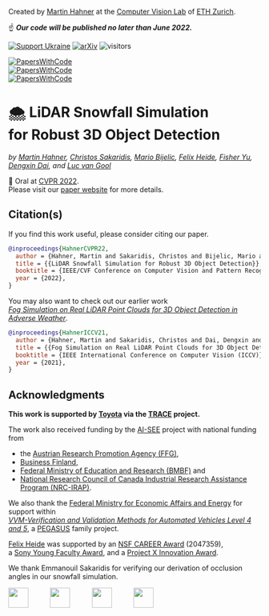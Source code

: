 Created by [Martin Hahner](https://sites.google.com/view/martinhahner/home) at the [Computer Vision Lab](https://vision.ee.ethz.ch/) of [ETH Zurich](https://ethz.ch/).

☝️ ___Our code will be published no later than June 2022.___

[![Support Ukraine](https://img.shields.io/badge/Support-Ukraine-FFD500?style=flat&labelColor=005BBB)](https://opensource.fb.com/support-ukraine)  [![arXiv](https://img.shields.io/badge/arXiv-2203.15118-00ff00.svg)](https://arxiv.org/abs/2203.15118) ![visitors](https://visitor-badge.laobi.icu/badge?page_id=SysCV.LiDAR_snow_sim)

[![PapersWithCode](https://img.shields.io/endpoint.svg?url=https://paperswithcode.com/badge/lidar-snowfall-simulation-for-robust-3d/3d-object-detection-on-clear-weather)](https://paperswithcode.com/sota/3d-object-detection-on-clear-weather?p=lidar-snowfall-simulation-for-robust-3d) <br>
[![PapersWithCode](https://img.shields.io/endpoint.svg?url=https://paperswithcode.com/badge/lidar-snowfall-simulation-for-robust-3d/3d-object-detection-on-light-snowfall)](https://paperswithcode.com/sota/3d-object-detection-on-light-snowfall?p=lidar-snowfall-simulation-for-robust-3d) <br>
[![PapersWithCode](https://img.shields.io/endpoint.svg?url=https://paperswithcode.com/badge/lidar-snowfall-simulation-for-robust-3d/3d-object-detection-on-stf-heavy-snowfall)](https://paperswithcode.com/sota/3d-object-detection-on-stf-heavy-snowfall?p=lidar-snowfall-simulation-for-robust-3d)

# 🌨 LiDAR Snowfall Simulation <br> for Robust 3D Object Detection

*by [Martin Hahner](https://www.trace.ethz.ch/team/members/martin.html), [Christos Sakaridis](https://www.trace.ethz.ch/team/members/christos.html), [Mario Bijelic](http://mariobijelic.de), [Felix Heide](https://www.cs.princeton.edu/~fheide/), [Fisher Yu](https://www.yf.io/),  [Dengxin Dai](https://www.trace.ethz.ch/team/members/dengxin.html), and [Luc van Gool](https://www.trace.ethz.ch/team/members/luc.html)* <br>

📣 Oral at [CVPR 2022](https://cvpr2022.thecvf.com/). <br>
Please visit our [paper website](https://trace.ethz.ch/lidar_snow_sim) for more details.

## Citation(s)

If you find this work useful, please consider citing our paper.
```bibtex
@inproceedings{HahnerCVPR22,
  author = {Hahner, Martin and Sakaridis, Christos and Bijelic, Mario and Heide, Felix and Yu, Fisher and Dai, Dengxin and Van Gool, Luc},
  title = {{LiDAR Snowfall Simulation for Robust 3D Object Detection}},
  booktitle = {IEEE/CVF Conference on Computer Vision and Pattern Recognition (CVPR)},
  year = {2022},
}
```
You may also want to check out our earlier work <br>
[*Fog Simulation on Real LiDAR Point Clouds for 3D Object Detection in Adverse Weather*](https://github.com/MartinHahner/LiDAR_fog_sim).

```bibtex
@inproceedings{HahnerICCV21,
  author = {Hahner, Martin and Sakaridis, Christos and Dai, Dengxin and Van Gool, Luc},
  title = {{Fog Simulation on Real LiDAR Point Clouds for 3D Object Detection in Adverse Weather}},
  booktitle = {IEEE International Conference on Computer Vision (ICCV)},
  year = {2021},
}
```

## Acknowledgments

**This work is supported by [Toyota](https://www.toyota-europe.com/) via the [TRACE](https://www.trace.ethz.ch/) project.**

The work also received funding by the [AI-SEE](https://www.ai-see.eu/) project with national funding from
- the [Austrian Research Promotion Agency (FFG)](https://www.ffg.at/), 
- [Business Finland](https://www.businessfinland.fi/), 
- [Federal Ministry of Education and Research (BMBF)](https://www.bmbf.de/bmbf/en/home/home_node.html) and 
- [National Research Council of Canada Industrial Research Assistance Program (NRC-IRAP)](https://nrc.canada.ca/en/support-technology-innovation). 

We also thank the [Federal Ministry for Economic Affairs and Energy](https://www.bmwi.de/Navigation/EN/Home/home.html) for support within <br>
[*VVM-Verification and Validation Methods for Automated Vehicles Level 4 and 5*](https://www.vvm-projekt.de/en/project), a [PEGASUS](https://pegasus-family.de/) family project. 

[Felix Heide](https://www.cs.princeton.edu/~fheide/) was supported by an [NSF CAREER Award](https://www.cs.princeton.edu/news/national-science-foundation-awarded-professor-felix-heide-nsf-career-award) (2047359), <br>
a [Sony Young Faculty Award](https://www.sony.com/en/SonyInfo/research-award-program/), and a [Project X Innovation Award](https://aspire-report.princeton.edu/engineering/project-x-fund).

We thank Emmanouil Sakaridis for verifying our derivation of occlusion angles in our snowfall simulation.

[<img src="https://user-images.githubusercontent.com/14181188/160494058-9a965ac4-3ae3-4633-9d3c-25ef8462286f.png" height="40">](https://ethz.ch) &nbsp; &nbsp; &nbsp; &nbsp; &nbsp; [<img src="https://user-images.githubusercontent.com/14181188/160494439-cca6665b-0732-4dda-90d9-1d3c77e7f6f8.png" height="40">](https://www.princeton.edu)  &nbsp; &nbsp; &nbsp; &nbsp; &nbsp; [<img src="https://user-images.githubusercontent.com/14181188/160494968-189c96cc-0a34-4e56-96c7-3a33ea439919.png" height="40">](https://www.mpi-inf.mpg.de)  &nbsp; &nbsp; &nbsp; &nbsp; &nbsp; [<img src="https://user-images.githubusercontent.com/14181188/160495259-f60ee657-3d04-40a8-abad-d8a9c42dd8fc.png" height="40">](https://www.kuleuven.be)

